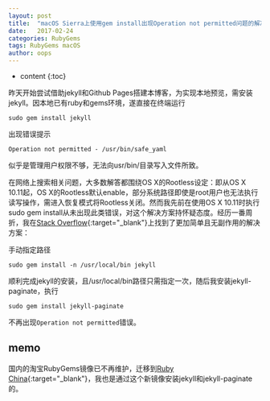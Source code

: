```yaml
---
layout: post
title:  "macOS Sierra上使用gem install出现Operation not permitted问题的解决方案"
date:   2017-02-24
categories: RubyGems
tags: RubyGems macOS
author: oops
---
```


* content
{:toc}

昨天开始尝试借助jekyll和Github Pages搭建本博客，为实现本地预览，需安装jekyll。因本地已有ruby和gems环境，遂直接在终端运行
```
sudo gem install jekyll
```
出现错误提示
```
Operation not permitted - /usr/bin/safe_yaml
```
似乎是管理用户权限不够，无法向usr/bin/目录写入文件所致。

在网络上搜索相关问题，大多数解答都围绕OS X的Rootless设定：即从OS X 10.11起，OS X的Rootless默认enable，部分系统路径即使是root用户也无法执行读写操作，需进入恢复模式将Rootless关闭。然而我先前在使用OS X 10.11时执行sudo gem install从未出现此类错误，对这个解决方案持怀疑态度。经历一番周折，我在[Stack Overflow](http://stackoverflow.com/questions/32891965/error-while-executing-gem-errnoeperm-operation-not-permitted){:target="_blank"}上找到了更加简单且无副作用的解决方案：

手动指定路径
```
sudo gem install -n /usr/local/bin jekyll
```
顺利完成jekyll的安装，且/usr/local/bin路径只需指定一次，随后我安装jekyll-paginate，执行
```
sudo gem install jekyll-paginate
```
不再出现`Operation not permitted`错误。

## memo
国内的淘宝RubyGems镜像已不再维护，迁移到[Ruby China](https://gems.ruby-china.org/){:target="_blank"}，我也是通过这个新镜像安装jekyll和jekyll-paginate的。